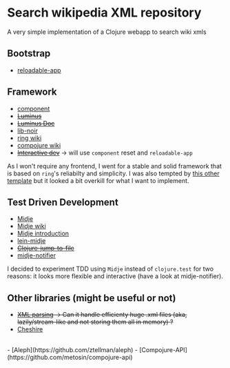 # Search wikipedia XML repository #
A very simple implementation of a Clojure webapp to search wiki xmls


## Bootstrap
- [reloadable-app](https://github.com/mowat27/reloadable-app)

## Framework
- [component](https://github.com/stuartsierra/component)
-  <del>[Luminus](http://www.luminusweb.net)</del>
-  <del>[Luminus Doc](http://www.luminusweb.net/docs)</del>
- [lib-noir](https://github.com/noir-clojure/lib-noir)
- [ring wiki](https://github.com/ring-clojure/ring/wiki)
- [compojure wiki](https://github.com/weavejester/compojure/wiki)
- <del>[Interactive dev](https://github.com/ring-clojure/ring/wiki/Interactive-Development)</del> -> will use ```component``` reset and ```reloadable-app```

As I won't require any frontend, I went for a stable and solid framework that is based on ```ring```'s reliabilty and simplicity.
I was also tempted by [this other template](https://github.com/borkdude/lein-new-liberagent) but it looked a bit overkill for what I want to implement.

## Test Driven Development
- [Midje](https://github.com/marick/Midje)
- [Midje wiki](https://github.com/marick/Midje/wiki)
- [Midje introduction](https://github.com/marick/Midje/wiki/A-tutorial-introduction)
- [lein-midje](https://github.com/marick/lein-midje)
- <del>[Clojure-jump-to-file](https://github.com/marick/Midje/wiki/Clojure-jump-to-file)</del>
- [midje-notifier](https://github.com/glittershark/midje-notifier)

I decided to experiment TDD using ```Midje``` instead of ```clojure.test``` for two reasons: it looks more flexible and interactive (have a look at midje-notifier). 

## Other libraries (might be useful or not)
- <del>[XML parsing](http://clojure-doc.org/articles/tutorials/parsing_xml_with_zippers.html) -> Can it handle efficienty huge .xml files (aka, lazily/stream-like and not storing them all in memory) ? </del>
- [Cheshire](https://github.com/dakrone/cheshire)
<br>
- [Aleph](https://github.com/ztellman/aleph)
- [Compojure-API](https://github.com/metosin/compojure-api)

